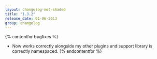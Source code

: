 ```yaml
---
layout: changelog-not-shaded
title: "1.3.2"
release_date: 01-06-2013
group: changelog
---
```


{% contentfor bugfixes %}
* Now works correctly alongside my other plugins and support library is correctly namespaced.
{% endcontentfor %}
